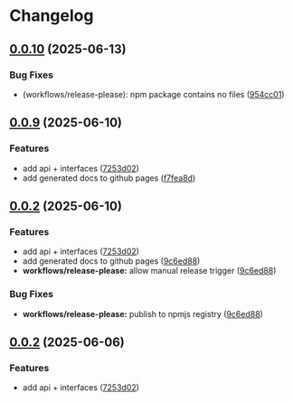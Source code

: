 # Changelog

## [0.0.10](https://github.com/OMICRONEnergyOSS/oscd-api/compare/oscd-api-v0.0.9...oscd-api-v0.0.10) (2025-06-13)


### Bug Fixes

* (workflows/release-please): npm package contains no files ([954cc01](https://github.com/OMICRONEnergyOSS/oscd-api/commit/954cc01c49998561cc0b5e82cd206a13041245ac))

## [0.0.9](https://github.com/OMICRONEnergyOSS/oscd-api/compare/oscd-api-v0.0.8...oscd-api-v0.0.9) (2025-06-10)


### Features

* add api + interfaces ([7253d02](https://github.com/OMICRONEnergyOSS/oscd-api/commit/7253d02905ad011cdb736520036be3c9d415f32e))
* add generated docs to github pages ([f7fea8d](https://github.com/OMICRONEnergyOSS/oscd-api/commit/f7fea8d559f59b538270d10892495579a3de5729))

## [0.0.2](https://github.com/OMICRONEnergyOSS/oscd-api/compare/oscd-api-v0.0.1...oscd-api-v0.0.2) (2025-06-10)


### Features

* add api + interfaces ([7253d02](https://github.com/OMICRONEnergyOSS/oscd-api/commit/7253d02905ad011cdb736520036be3c9d415f32e))
* add generated docs to github pages ([9c6ed88](https://github.com/OMICRONEnergyOSS/oscd-api/commit/9c6ed882e56ddf358b23a73049a043bd80bb8e78))
* **workflows/release-please:** allow manual release trigger ([9c6ed88](https://github.com/OMICRONEnergyOSS/oscd-api/commit/9c6ed882e56ddf358b23a73049a043bd80bb8e78))


### Bug Fixes

* **workflows/release-please:** publish to npmjs registry ([9c6ed88](https://github.com/OMICRONEnergyOSS/oscd-api/commit/9c6ed882e56ddf358b23a73049a043bd80bb8e78))

## [0.0.2](https://github.com/OMICRONEnergyOSS/oscd-api/compare/oscd-api-v0.0.1...oscd-api-v0.0.2) (2025-06-06)


### Features

* add api + interfaces ([7253d02](https://github.com/OMICRONEnergyOSS/oscd-api/commit/7253d02905ad011cdb736520036be3c9d415f32e))
